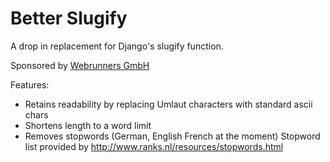 Better Slugify
==============

A drop in replacement for Django's slugify function.

Sponsored by [Webrunners GmbH](http://www.webrunners.de)

Features:

- Retains readability by replacing Umlaut characters with standard ascii chars
- Shortens length to a word limit
- Removes stopwords (German, English French at the moment)
  Stopword list provided by http://www.ranks.nl/resources/stopwords.html
